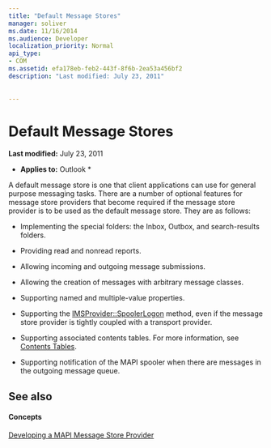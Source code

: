 ```yaml
---
title: "Default Message Stores"
manager: soliver
ms.date: 11/16/2014
ms.audience: Developer
localization_priority: Normal
api_type:
- COM
ms.assetid: efa178eb-feb2-443f-8f6b-2ea53a456bf2
description: "Last modified: July 23, 2011"
 
 
---
```


# Default Message Stores

 **Last modified:** July 23, 2011 
  
 * **Applies to:** Outlook * 
  
A default message store is one that client applications can use for general purpose messaging tasks. There are a number of optional features for message store providers that become required if the message store provider is to be used as the default message store. They are as follows:
  
- Implementing the special folders: the Inbox, Outbox, and search-results folders.
    
- Providing read and nonread reports.
    
- Allowing incoming and outgoing message submissions.
    
- Allowing the creation of messages with arbitrary message classes.
    
- Supporting named and multiple-value properties.
    
- Supporting the [IMSProvider::SpoolerLogon](imsprovider-spoolerlogon.md) method, even if the message store provider is tightly coupled with a transport provider. 
    
- Supporting associated contents tables. For more information, see [Contents Tables](contents-tables.md).
    
- Supporting notification of the MAPI spooler when there are messages in the outgoing message queue.
    
## See also

#### Concepts

[Developing a MAPI Message Store Provider](developing-a-mapi-message-store-provider.md)

